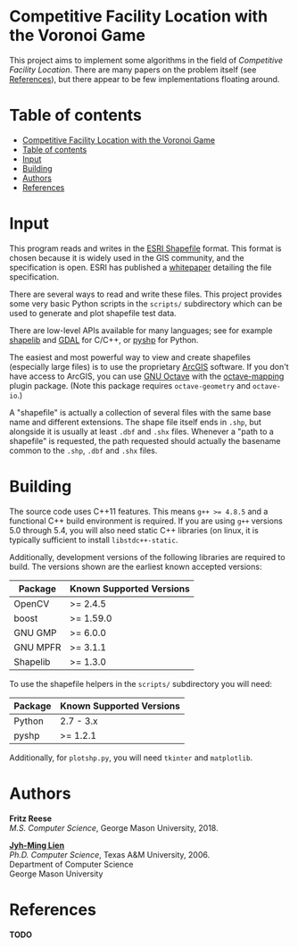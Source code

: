 # Competitive Facility Location with the Voronoi Game

This project aims to implement some algorithms in the field of *Competitive
Facility Location*. There are many papers on the problem itself (see
[References](#References)), but there appear to be few implementations floating
around.

# Table of contents

<!--ts-->
   * [Competitive Facility Location with the Voronoi Game](#competitive-facility-location-with-the-voronoi-game)
   * [Table of contents](#table-of-contents)
   * [Input](#input)
   * [Building](#building)
   * [Authors](#authors)
   * [References](#references)

<!-- Added by: fritz, at: 2018-10-15T18:35-0400 -->

<!--te-->

# Input

This program reads and writes in the
[ESRI Shapefile](https://en.wikipedia.org/wiki/Shapefile) format.
This format is chosen because it is widely used in the GIS community,
and the specification is open. ESRI has published a
[whitepaper](https://www.esri.com/library/whitepapers/pdfs/shapefile.pdf)
detailing the file specification.

There are several ways to read and write these files. This project provides
some very basic Python scripts in the `scripts/` subdirectory which can be used
to generate and plot shapefile test data.

There are low-level APIs available for many languages; see for example
[shapelib](http://shapelib.maptools.org/) and [GDAL](https://www.gdal.org/) for
C/C++, or [pyshp](https://github.com/GeospatialPython/pyshp) for Python.

The easiest and most powerful way to view and create shapefiles
(especially large files) is to use the proprietary [ArcGIS](https://arcgis.com)
software. If you don't have access to ArcGIS, you can use
[GNU Octave](https://www.gnu.org/software/octave/) with the
[octave-mapping](https://octave.sourceforge.io/mapping/index.html) plugin
package. (Note this package requires `octave-geometry` and `octave-io`.)

A "shapefile" is actually a collection of several files with the same
base name and different extensions. The shape file itself ends in `.shp`,
but alongside it is usually at least `.dbf` and `.shx` files. Whenever a "path
to a shapefile" is requested, the path requested should actually the basename
common to the `.shp`, `.dbf` and `.shx` files.

# Building

The source code uses C++11 features. This means `g++ >= 4.8.5` and a functional
C++ build environment is required. If you are using `g++` versions 5.0 through
5.4, you will also need static C++ libraries (on linux, it is typically
sufficient to install `libstdc++-static`.

Additionally, development versions of the following libraries are required to
build. The versions shown are the earliest known accepted versions:

| Package  | Known Supported Versions |
| -------- | ------------------------ |
| OpenCV   | >= 2.4.5                 |
| boost    | >= 1.59.0                |
| GNU GMP  | >= 6.0.0                 |
| GNU MPFR | >= 3.1.1                 |
| Shapelib | >= 1.3.0                 |

To use the shapefile helpers in the `scripts/` subdirectory you will need:

| Package | Known Supported Versions |
| ------- | ------------------------ |
| Python  | 2.7 - 3.x                |
| pyshp   | >= 1.2.1                 |

Additionally, for `plotshp.py`, you will need `tkinter` and `matplotlib`.

# Authors

  __Fritz Reese__  
  *M.S. Computer Science*, George Mason University, 2018.

  __[Jyh-Ming Lien](https://cs.gmu.edu/~jmlien/doku.php)__  
  *Ph.D. Computer Science*, Texas A&M University, 2006.  
  Department of Computer Science  
  George Mason University

# References

**TODO**
